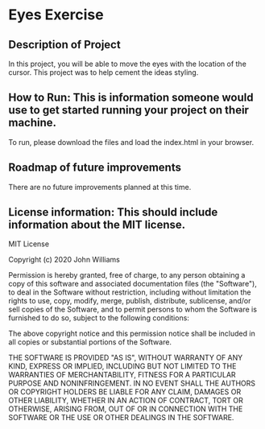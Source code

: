 # Eyes Exercise

## Description of Project

In this project, you will be able to move the eyes with the location of the cursor. This project was to help cement the ideas styling.

## How to Run: This is information someone would use to get started running your project on their machine.

To run, please download the files and load the index.html in your browser.

## Roadmap of future improvements

There are no future improvements planned at this time.

## License information: This should include information about the MIT license. 

MIT License

Copyright (c) 2020 John Williams

Permission is hereby granted, free of charge, to any person obtaining a copy
of this software and associated documentation files (the "Software"), to deal
in the Software without restriction, including without limitation the rights
to use, copy, modify, merge, publish, distribute, sublicense, and/or sell
copies of the Software, and to permit persons to whom the Software is
furnished to do so, subject to the following conditions:

The above copyright notice and this permission notice shall be included in all
copies or substantial portions of the Software.

THE SOFTWARE IS PROVIDED "AS IS", WITHOUT WARRANTY OF ANY KIND, EXPRESS OR
IMPLIED, INCLUDING BUT NOT LIMITED TO THE WARRANTIES OF MERCHANTABILITY,
FITNESS FOR A PARTICULAR PURPOSE AND NONINFRINGEMENT. IN NO EVENT SHALL THE
AUTHORS OR COPYRIGHT HOLDERS BE LIABLE FOR ANY CLAIM, DAMAGES OR OTHER
LIABILITY, WHETHER IN AN ACTION OF CONTRACT, TORT OR OTHERWISE, ARISING FROM,
OUT OF OR IN CONNECTION WITH THE SOFTWARE OR THE USE OR OTHER DEALINGS IN THE
SOFTWARE.

